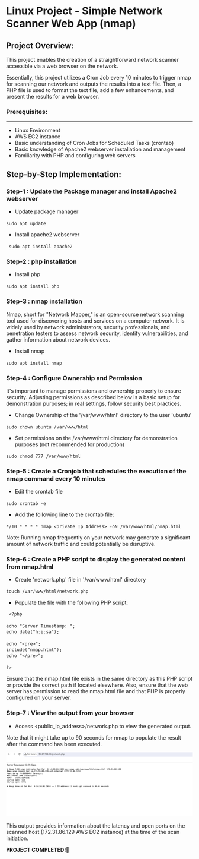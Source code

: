 # Linux Project - Simple Network Scanner Web App (nmap)


## Project Overview:

This project enables the creation of a straightforward network scanner accessible via a web browser on the network.

Essentially, this project utilizes a Cron Job every 10 minutes to trigger nmap for scanning our network and outputs the results into a text file. Then, a PHP file is used to format the text file, add a few enhancements, and present the results for a web browser.

### Prerequisites:
---
- Linux Environment
- AWS EC2 instance
- Basic understanding of Cron Jobs for Scheduled Tasks (crontab)
- Basic knowledge of Apache2 webserver installation and management
- Familiarity with PHP and configuring web servers

## Step-by-Step Implementation:

### Step-1 : Update the Package manager and install Apache2 webserver

- Update package manager

`sudo apt update`

- Install apache2 webserver

` sudo apt install apache2`

### Step-2 : php installation

- Install php

`sudo apt install php`

### Step-3 : nmap installation

Nmap, short for "Network Mapper," is an open-source network scanning tool used for discovering hosts and services on a computer network. It is widely used by network administrators, security professionals, and penetration testers to assess network security, identify vulnerabilities, and gather information about network devices.

- Install nmap

`sudo apt install nmap`

### Step-4 : Configure Ownership and Permission 

It's important to manage permissions and ownership properly to ensure security. Adjusting permissions as described below is a basic setup for demonstration purposes; in real settings, follow security best practices.

- Change Ownership of the '/var/www/html' directory to the user 'ubuntu'

`sudo chown ubuntu /var/www/html`

- Set permissions on the /var/www/html directory for demonstration purposes (not recommended for production)

`sudo chmod 777 /var/www/html`

### Step-5 : Create a Cronjob that schedules the execution of the nmap command every 10 minutes

- Edit the crontab file

`sudo crontab -e`

- Add the following line to the crontab file:

`*/10 * * * * nmap <private Ip Address> -oN /var/www/html/nmap.html`

Note: Running nmap frequently on your network may generate a significant amount of network traffic and could potentially be disruptive.

### Step-6 : Create a PHP script to display the generated content from nmap.html

- Create 'network.php' file in '/var/www/html' directory

`touch /var/www/html/network.php`

- Populate the file with the following PHP script:

```
 <?php

echo "Server Timestamp: ";
echo date("h:i:sa");

echo "<pre>";
include("nmap.html");
echo "</pre>";

?>
```

Ensure that the nmap.html file exists in the same directory as this PHP script or provide the correct path if located elsewhere. Also, ensure that the web server has permission to read the nmap.html file and that PHP is properly configured on your server.


### Step-7 : View the output from your browser

- Access <public_ip_address>/network.php to view the generated output.

Note that it might take up to 90 seconds for nmap to populate the result after the command has been executed.

![alt text](image/prj8.png)

This output provides information about the latency and open ports on the scanned host (172.31.86.129 AWS EC2 instance) at the time of the scan initiation.

**PROJECT COMPLETED!🎉**

